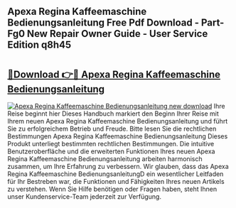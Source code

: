 ## Apexa Regina Kaffeemaschine Bedienungsanleitung Free Pdf Download - Part-Fg0 New Repair Owner Guide - User Service Edition q8h45

# <h2><a href="http://df4k6e.blite.top/?on=Apexa+Regina+Kaffeemaschine+Bedienungsanleitung">🔗Download 👉🔴 Apexa Regina Kaffeemaschine Bedienungsanleitung</a></h2>

[![Apexa Regina Kaffeemaschine Bedienungsanleitung new download](https://i.imgur.com/lujVjoI.png)](http://df4k6e.blite.top/?on=Apexa+Regina+Kaffeemaschine+Bedienungsanleitung)
Ihre Reise beginnt hier Dieses Handbuch markiert den Beginn Ihrer Reise mit Ihrem neuen Apexa Regina Kaffeemaschine Bedienungsanleitung und führt Sie zu erfolgreichem Betrieb und Freude. Bitte lesen Sie die rechtlichen Bestimmungen Apexa Regina Kaffeemaschine Bedienungsanleitung Dieses Produkt unterliegt bestimmten rechtlichen Bestimmungen. Die intuitive Benutzeroberfläche und die erweiterten Funktionen Ihres neuen Apexa Regina Kaffeemaschine Bedienungsanleitung arbeiten harmonisch zusammen, um Ihre Erfahrung zu verbessern. Wir glauben, dass das Apexa Regina Kaffeemaschine BedienungsanleitungD ein wesentlicher Leitfaden für Ihr Bestreben war, die Funktionen und Fähigkeiten Ihres neuen Artikels zu verstehen. Wenn Sie Hilfe benötigen oder Fragen haben, steht Ihnen unser Kundenservice-Team jederzeit zur Verfügung.
